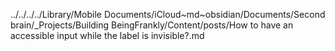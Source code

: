 ../../../../Library/Mobile Documents/iCloud~md~obsidian/Documents/Second brain/_Projects/Building BeingFrankly/Content/posts/How to have an accessible input while the label is invisible?.md